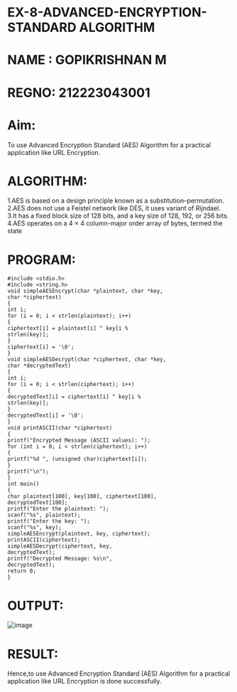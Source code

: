 # EX-8-ADVANCED-ENCRYPTION-STANDARD ALGORITHM
# NAME : GOPIKRISHNAN M
# REGNO: 212223043001

# Aim:
To use Advanced Encryption Standard (AES) Algorithm for a practical application like URL Encryption.

# ALGORITHM:

1.AES is based on a design principle known as a substitution–permutation.
2.AES does not use a Feistel network like DES, it uses variant of Rijndael.
3.It has a fixed block size of 128 bits, and a key size of 128, 192, or 256 bits.
4.AES operates on a 4 × 4 column-major order array of bytes, termed the state

# PROGRAM:
```
#include <stdio.h>
#include <string.h>
void simpleAESEncrypt(char *plaintext, char *key,
char *ciphertext)
{
int i;
for (i = 0; i < strlen(plaintext); i++)
{
ciphertext[i] = plaintext[i] ^ key[i %
strlen(key)];
}
ciphertext[i] = '\0';
}
void simpleAESDecrypt(char *ciphertext, char *key,
char *decryptedText)
{
int i;
for (i = 0; i < strlen(ciphertext); i++)
{
decryptedText[i] = ciphertext[i] ^ key[i %
strlen(key)];
}
decryptedText[i] = '\0';
}
void printASCII(char *ciphertext)
{
printf("Encrypted Message (ASCII values): ");
for (int i = 0; i < strlen(ciphertext); i++)
{
printf("%d ", (unsigned char)ciphertext[i]);
}
printf("\n");
}
int main()
{
char plaintext[100], key[100], ciphertext[100],
decryptedText[100];
printf("Enter the plaintext: ");
scanf("%s", plaintext);
printf("Enter the key: ");
scanf("%s", key);
simpleAESEncrypt(plaintext, key, ciphertext);
printASCII(ciphertext);
simpleAESDecrypt(ciphertext, key,
decryptedText);
printf("Decrypted Message: %s\n",
decryptedText);
return 0;
}
```
# OUTPUT:

![image](https://github.com/user-attachments/assets/828595fe-0ee4-42ea-acb7-dec6dea074fb)

# RESULT:
Hence,to use Advanced Encryption Standard (AES) Algorithm for a practical
application like URL Encryption is done successfully.



